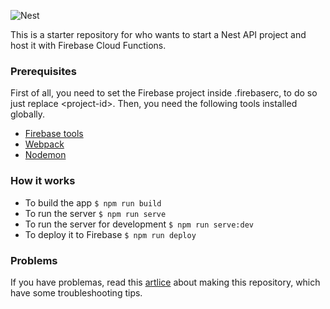 ![Nest](http://gdurl.com/lEeN)

This is a starter repository for who wants to start a Nest API project and host it with Firebase Cloud Functions.

### Prerequisites

First of all, you need to set the Firebase project inside .firebaserc, to do so just replace \<project-id>. Then, you need the following tools installed globally.

* [Firebase tools](https://firebase.google.com/docs/cli/?hl=pt-br)
* [Webpack](https://webpack.js.org/)
* [Nodemon](https://www.npmjs.com/package/nodemon/tutorial)

### How it works

* To build the app `$ npm run build`
* To run the server `$ npm run serve`
* To run the server for development `$ npm run serve:dev`
* To deploy it to Firebase `$ npm run deploy`

### Problems

If you have problemas, read this [artlice](https://dev.to/caiorcferreira/hosting-an-api-in-firebase-writen-with-typescript-and-nest) about making this repository, which have some troubleshooting tips.